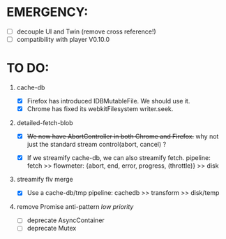 # EMERGENCY:

- [ ] decouple UI and Twin (remove cross reference!)
- [ ] compatibility with player V0.10.0 

# TO DO:

1. cache-db

   - [x] Firefox has introduced IDBMutableFile. We should use it.
   - [x] Chrome has fixed its webkitFilesystem writer.seek. 

2. detailed-fetch-blob

   - [x] ~~We now have AbortController in both Chrome and Firefox.~~
     why not just the standard stream control(abort, cancel) ? 

   - [x] If we streamify cache-db, we can also streamify fetch.
     pipeline: fetch >> flowmeter: {abort, end, error, progress, (throttle)} >>  disk

3. streamify flv merge

   - [x] Use a cache-db/tmp
     pipeline: cachedb >> transform >> disk/temp

4. remove Promise anti-pattern
   *low priority*

   - [ ] deprecate AsyncContainer
   - [ ] deprecate Mutex
